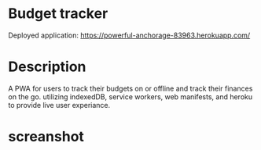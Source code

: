 # Budget tracker
Deployed application: https://powerful-anchorage-83963.herokuapp.com/
# Description
A PWA for users to track their budgets on or offline and track their finances on the go. utilizing indexedDB, service workers, web manifests, and heroku to provide live user experiance.

# screanshot



